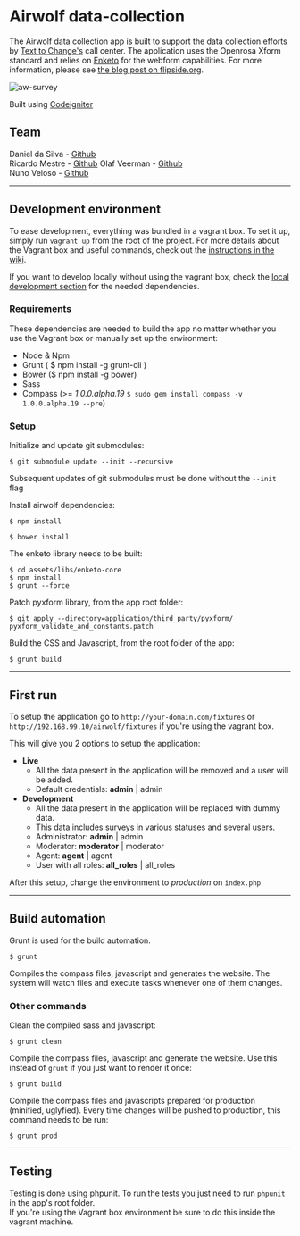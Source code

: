 # Airwolf data-collection
The Airwolf data collection app is built to support the data collection efforts by [Text to Change's](http://texttochange.com) call center. The application uses the Openrosa Xform standard and relies on [Enketo](https://github.com/MartijnR/enketo) for the webform capabilities. For more information, please see [the blog post on flipside.org](http://flipside.org/notes/data-collection-for-call-centers/).

![aw-survey](https://cloud.githubusercontent.com/assets/751330/2946564/d98970ee-d9ec-11e3-9781-ff9e27067c64.png)

Built using [Codeigniter](http://ellislab.com/codeigniter)

## Team
Daniel da Silva - [Github](https://github.com/danielfdsilva)  
Ricardo Mestre - [Github](https://github.com/ricardomestre)
Olaf Veerman - [Github](https://github.com/olafveerman)  
Nuno Veloso - [Github](https://github.com/nunoveloso)  

___

## Development environment
To ease development, everything was bundled in a vagrant box. To set it up, simply run ```vagrant up``` from the root of the project. For more details about the Vagrant box and useful commands, check out the [instructions in the wiki](https://github.com/flipside-org/aw-datacollection/wiki/Vagrant-box).  

If you want to develop locally without using the vagrant box, check the [local development section](https://github.com/flipside-org/aw-datacollection/wiki/Local-development) for the needed dependencies.


### Requirements
These dependencies are needed to build the app no matter whether you use the Vagrant box or manually set up the environment:

- Node & Npm
- Grunt ( $ npm install -g grunt-cli )
- Bower ($ npm install -g bower)
- Sass
- Compass (>= *1.0.0.alpha.19* ```$ sudo gem install compass -v 1.0.0.alpha.19 --pre```)

### Setup

Initialize and update git submodules:
```
$ git submodule update --init --recursive
```
Subsequent updates of git submodules must be done without the ```--init``` flag

Install airwolf dependencies:
```
$ npm install
```
```
$ bower install
```

The enketo library needs to be built:
```
$ cd assets/libs/enketo-core
$ npm install
$ grunt --force
```
Patch pyxform library, from the app root folder:
```
$ git apply --directory=application/third_party/pyxform/ pyxform_validate_and_constants.patch
```

Build the CSS and Javascript, from the root folder of the app:

```
$ grunt build
```
___

## First run
To setup the application go to ```http://your-domain.com/fixtures``` or ```http://192.168.99.10/airwolf/fixtures``` if you're using the vagrant box.

This will give you 2 options to setup the application:
- **Live**
  - All the data present in the application will be removed and a user will be added.
  - Default credentials: **admin** | admin
- **Development**
  - All the data present in the application will be replaced with dummy data.
  - This data includes surveys in various statuses and several users.
  - Administrator: **admin** | admin
  - Moderator: **moderator** | moderator
  - Agent: **agent** | agent
  - User with all roles: **all_roles** | all_roles

After this setup, change the environment to *production* on ```index.php```
___

## Build automation
Grunt is used for the build automation.

```
$ grunt
```
Compiles the compass files, javascript and generates the website.
The system will watch files and execute tasks whenever one of them changes.

### Other commands
Clean the compiled sass and javascript:
```
$ grunt clean
```

Compile the compass files, javascript and generate the website. Use this instead of ```grunt``` if you just want to render it once:
```
$ grunt build
```

Compile the compass files and javascripts prepared for production (minified, uglyfied). Every time changes will be pushed to production, this command needs to be run:
```
$ grunt prod
```
___

## Testing
Testing is done using phpunit. To run the tests you just need to run ```phpunit``` in the app's root folder.  
If you're using the Vagrant box environment be sure to do this inside the vagrant machine.
